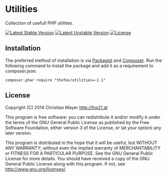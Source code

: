 # Utilities
Collection of usefull PHP utilities.

[![Latest Stable Version](https://poser.pugx.org/thefox/utilities/v/stable.png)](https://packagist.org/packages/thefox/utilities)
[![Latest Unstable Version](https://poser.pugx.org/thefox/utilities/v/unstable.png)](https://packagist.org/packages/thefox/utilities)
[![License](https://poser.pugx.org/thefox/utilities/license.png)](https://packagist.org/packages/thefox/utilities)

## Installation
The preferred method of installation is via [Packagist](https://packagist.org/packages/thefox/utilities) and [Composer](https://getcomposer.org/). Run the following command to install the package and add it as a requirement to composer.json:

`composer.phar require "thefox/utilities=~1.1"`

## License
Copyright (C) 2014 Christian Mayer <http://fox21.at>

This program is free software: you can redistribute it and/or modify it under the terms of the GNU General Public License as published by the Free Software Foundation, either version 3 of the License, or (at your option) any later version.

This program is distributed in the hope that it will be useful, but WITHOUT ANY WARRANTY; without even the implied warranty of MERCHANTABILITY or FITNESS FOR A PARTICULAR PURPOSE. See the GNU General Public License for more details. You should have received a copy of the GNU General Public License along with this program. If not, see <http://www.gnu.org/licenses/>.
